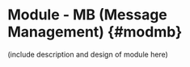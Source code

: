 Module - MB (Message Management) {#modmb}
==================================

(include description and design of module here)